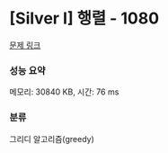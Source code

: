 # [Silver I] 행렬 - 1080 

[문제 링크](https://www.acmicpc.net/problem/1080) 

### 성능 요약

메모리: 30840 KB, 시간: 76 ms

### 분류

그리디 알고리즘(greedy)

